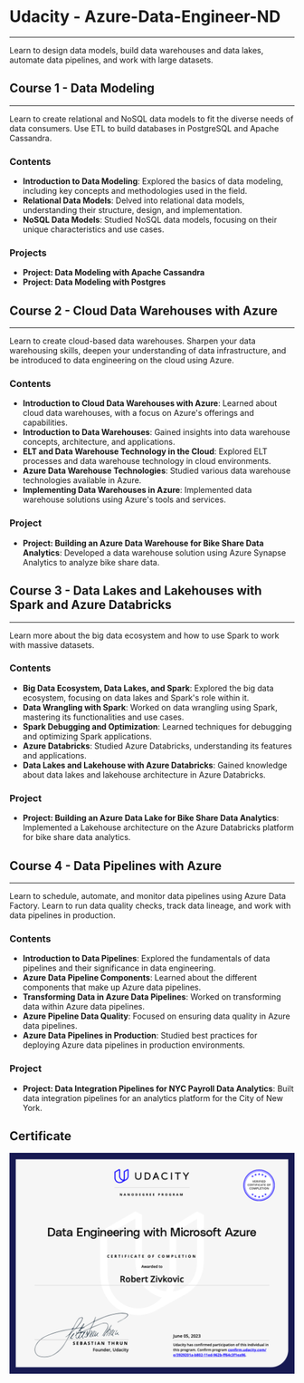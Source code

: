 # Udacity - Azure-Data-Engineer-ND
---
Learn to design data models, build data warehouses and data lakes, automate data pipelines, and work with large datasets.


## Course 1 - Data Modeling
---
Learn to create relational and NoSQL data models to fit the diverse needs of data consumers. Use ETL to build databases in PostgreSQL and Apache Cassandra.

### Contents

- **Introduction to Data Modeling**: Explored the basics of data modeling, including key concepts and methodologies used in the field.
- **Relational Data Models**: Delved into relational data models, understanding their structure, design, and implementation.
- **NoSQL Data Models**: Studied NoSQL data models, focusing on their unique characteristics and use cases.

### Projects
- **Project: Data Modeling with Apache Cassandra**
- **Project: Data Modeling with Postgres**

## Course 2 - Cloud Data Warehouses with Azure
---
Learn to create cloud-based data warehouses. Sharpen your data warehousing skills, deepen your understanding of data infrastructure, and be introduced to data engineering on the cloud using Azure.

### Contents
- **Introduction to Cloud Data Warehouses with Azure**: Learned about cloud data warehouses, with a focus on Azure's offerings and capabilities.
- **Introduction to Data Warehouses**: Gained insights into data warehouse concepts, architecture, and applications.
- **ELT and Data Warehouse Technology in the Cloud**: Explored ELT processes and data warehouse technology in cloud environments.
- **Azure Data Warehouse Technologies**: Studied various data warehouse technologies available in Azure.
- **Implementing Data Warehouses in Azure**: Implemented data warehouse solutions using Azure's tools and services.

### Project
- **Project: Building an Azure Data Warehouse for Bike Share Data Analytics**: Developed a data warehouse solution using Azure Synapse Analytics to analyze bike share data.

## Course 3 -  Data Lakes and Lakehouses with Spark and Azure Databricks
---
Learn more about the big data ecosystem and how to use Spark to work with massive datasets. 

### Contents
- **Big Data Ecosystem, Data Lakes, and Spark**: Explored the big data ecosystem, focusing on data lakes and Spark's role within it.
- **Data Wrangling with Spark**: Worked on data wrangling using Spark, mastering its functionalities and use cases.
- **Spark Debugging and Optimization**: Learned techniques for debugging and optimizing Spark applications.
- **Azure Databricks**: Studied Azure Databricks, understanding its features and applications.
- **Data Lakes and Lakehouse with Azure Databricks**: Gained knowledge about data lakes and lakehouse architecture in Azure Databricks.

### Project
- **Project: Building an Azure Data Lake for Bike Share Data Analytics**: Implemented a Lakehouse architecture on the Azure Databricks platform for bike share data analytics.

## Course 4 - Data Pipelines with Azure
---
Learn to schedule, automate, and monitor data pipelines using Azure Data Factory. Learn to run data quality checks, track data lineage, and work with data pipelines in production.

### Contents
- **Introduction to Data Pipelines**: Explored the fundamentals of data pipelines and their significance in data engineering.
- **Azure Data Pipeline Components**: Learned about the different components that make up Azure data pipelines.
- **Transforming Data in Azure Data Pipelines**: Worked on transforming data within Azure data pipelines.
- **Azure Pipeline Data Quality**: Focused on ensuring data quality in Azure data pipelines.
- **Azure Data Pipelines in Production**: Studied best practices for deploying Azure data pipelines in production environments.

### Project
- **Project: Data Integration Pipelines for NYC Payroll Data Analytics**: Built data integration pipelines for an analytics platform for the City of New York.


## Certificate 
![cert](https://github.com/Opake12/Azure-Data-Engineer-ND/blob/main/images/Uda_ND_Azure_Data_Engineer.png)
